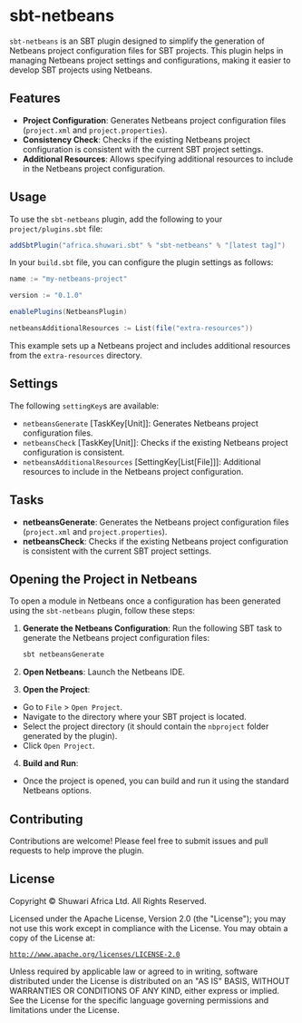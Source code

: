 # sbt-netbeans

`sbt-netbeans` is an SBT plugin designed to simplify the generation of Netbeans project configuration files for SBT
projects. This plugin helps in managing Netbeans project settings and configurations, making it easier to develop SBT
projects using Netbeans.

## Features

- **Project Configuration**: Generates Netbeans project configuration files (`project.xml` and `project.properties`).
- **Consistency Check**: Checks if the existing Netbeans project configuration is consistent with the current SBT
  project settings.
- **Additional Resources**: Allows specifying additional resources to include in the Netbeans project configuration.

## Usage

To use the `sbt-netbeans` plugin, add the following to your `project/plugins.sbt` file:

```scala
addSbtPlugin("africa.shuwari.sbt" % "sbt-netbeans" % "[latest tag]")
```

In your `build.sbt` file, you can configure the plugin settings as follows:

```scala
name := "my-netbeans-project"

version := "0.1.0"

enablePlugins(NetbeansPlugin)

netbeansAdditionalResources := List(file("extra-resources"))
```

This example sets up a Netbeans project and includes additional resources from the `extra-resources` directory.

## Settings

The following `settingKey`s are available:

- `netbeansGenerate` \[TaskKey\[Unit\]\]: Generates Netbeans project configuration files.
- `netbeansCheck` \[TaskKey\[Unit\]\]: Checks if the existing Netbeans project configuration is consistent.
- `netbeansAdditionalResources` \[SettingKey\[List\[File\]\]\]: Additional resources to include in the Netbeans project
  configuration.

## Tasks

- **netbeansGenerate**: Generates the Netbeans project configuration files (`project.xml` and `project.properties`).
- **netbeansCheck**: Checks if the existing Netbeans project configuration is consistent with the current SBT project
  settings.

## Opening the Project in Netbeans

To open a module in Netbeans once a configuration has been generated using the `sbt-netbeans` plugin, follow these
steps:

1. **Generate the Netbeans Configuration**:
   Run the following SBT task to generate the Netbeans project configuration files:
   ```sh
   sbt netbeansGenerate
   ```

2. **Open Netbeans**:
   Launch the Netbeans IDE.

3. **Open the Project**:

- Go to `File` > `Open Project`.
- Navigate to the directory where your SBT project is located.
- Select the project directory (it should contain the `nbproject` folder generated by the plugin).
- Click `Open Project`.

4. **Build and Run**:

- Once the project is opened, you can build and run it using the standard Netbeans options.

## Contributing

Contributions are welcome! Please feel free to submit issues and pull requests to help improve the plugin.

## License

Copyright © Shuwari Africa Ltd. All Rights Reserved.

Licensed under the Apache License, Version 2.0 (the "License");
you may not use this work except in compliance with the License.
You may obtain a copy of the License at:

[`http://www.apache.org/licenses/LICENSE-2.0`](https://www.apache.org/licenses/LICENSE-2.0)

Unless required by applicable law or agreed to in writing, software
distributed under the License is distributed on an "AS IS" BASIS,
WITHOUT WARRANTIES OR CONDITIONS OF ANY KIND, either express or implied.
See the License for the specific language governing permissions and limitations under the License.

